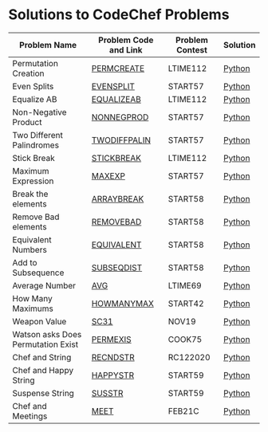 <h1>Solutions to CodeChef Problems</h1>



| Problem Name | Problem Code and Link | Problem Contest | Solution |
|--------------|-----------------------|-----------------|----------|
| Permutation Creation | <a href= https://www.codechef.com/submit/PERMCREATE> PERMCREATE </a> | LTIME112 | <a href= https://github.com/Sumedha2/Competitive-Coding/blob/main/CodeChef/PERMCREATE.py> Python </a>|
| Even Splits | <a href=https://www.codechef.com/submit/EVENSPLIT> EVENSPLIT </a> | START57 | <a href=https://github.com/Sumedha2/Competitive-Coding/blob/main/CodeChef/EVENSPLIT.py > Python </a> |
| Equalize AB | <a href= https://www.codechef.com/submit/EQUALIZEAB> EQUALIZEAB </a> | LTIME112 | <a href= https://github.com/Sumedha2/Competitive-Coding/blob/main/CodeChef/EQUALIZEAB.py> Python </a> |
| Non-Negative Product | <a href= https://www.codechef.com/submit/NONNEGPROD> NONNEGPROD </a> | START57 | <a href= https://github.com/Sumedha2/Competitive-Coding/blob/main/CodeChef/NONNEGPROD.py> Python </a>
| Two Different Palindromes | <a href= https://www.codechef.com/submit/TWODIFFPALIN> TWODIFFPALIN </a> | START57 | <a href= https://github.com/Sumedha2/Competitive-Coding/blob/main/CodeChef/TWODIFFPALIN.py> Python </a>|
| Stick Break | <a href=https://www.codechef.com/submit/STICKBREAK> STICKBREAK </a> | LTIME112 | <a href = https://github.com/Sumedha2/Competitive-Coding/blob/main/CodeChef/STICKBREAK.py> Python </a>
| Maximum Expression | <a href=https://www.codechef.com/submit/MAXEXP> MAXEXP </a> | START57 | <a href= https://github.com/Sumedha2/Competitive-Coding/blob/main/CodeChef/MAXEXP.py> Python </a> |
| Break the elements | <a href=https://www.codechef.com/submit/ARRAYBREAK> ARRAYBREAK </a> | START58 | <a href=https://github.com/Sumedha2/Competitive-Coding/blob/main/CodeChef/ARRAYBREAK.py> Python </a> |
| Remove Bad elements | <a href=https://www.codechef.com/submit/REMOVEBAD> REMOVEBAD </a> | START58 | <a href=https://github.com/Sumedha2/Competitive-Coding/blob/main/CodeChef/REMOVEBAD.py> Python <a/>
| Equivalent Numbers | <a href=https://www.codechef.com/submit/EQUIVALENT> EQUIVALENT </a> | START58 | <a href=https://github.com/Sumedha2/Competitive-Coding/blob/main/CodeChef/EQUIVALENT.py> Python <a/>|
| Add to Subsequence | <a href=https://www.codechef.com/submit/SUBSEQDIST> SUBSEQDIST </a> | START58 | <a href=https://github.com/Sumedha2/Competitive-Coding/blob/main/CodeChef/SUBSEQDIST.py> Python <a/>|
| Average Number | <a href=https://www.codechef.com/submit/AVG> AVG </a> | LTIME69 | <a href=https://github.com/Sumedha2/Competitive-Coding/blob/main/CodeChef/AVG.py> Python <a/>| 
|How Many Maximums | <a href=https://www.codechef.com/submit/HOWMANYMAX> HOWMANYMAX </a>| START42 | <a href=https://github.com/Sumedha2/Competitive-Coding/blob/main/CodeChef/HOWMANYMAX.py> Python <a/>|
| Weapon Value | <a href=https://www.codechef.com/submit/SC31> SC31 </a> | NOV19 | <a href=https://github.com/Sumedha2/Competitive-Coding/blob/main/CodeChef/SC31.py> Python <a/>|
| Watson asks Does Permutation Exist | <a href=https://www.codechef.com/submit/PERMEXIS> PERMEXIS </a> | COOK75 | <a href=https://github.com/Sumedha2/Competitive-Coding/blob/main/CodeChef/PERMEXIS.py> Python <a/>|
| Chef and String | <a href=https://www.codechef.com/submit/RECNDSTR> RECNDSTR </a> | RC122020 | <a href=https://github.com/Sumedha2/Competitive-Coding/blob/main/CodeChef/RECNDSTR.py> Python <a/>|
| Chef and Happy String | <a href=https://www.codechef.com/submit/HAPPYSTR> HAPPYSTR </a> | START59 | <a href=https://github.com/Sumedha2/Competitive-Coding/blob/main/CodeChef/HAPPYSTR.py> Python <a/>|
| Suspense String | <a href=https://www.codechef.com/submit/SUSSTR> SUSSTR </a> | START59 | <a href=https://github.com/Sumedha2/Competitive-Coding/blob/main/CodeChef/SUSSTR.py> Python <a/>|
| Chef and Meetings | <a href=https://www.codechef.com/FEB21C/problems/MEET> MEET </a> | FEB21C | <a href=https://github.com/Sumedha2/Competitive-Coding/blob/main/CodeChef/MEET.py> Python <a/>|